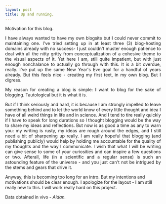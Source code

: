```yaml
---
layout: post
title: Up and running.
---
```

Motivation for this blog. 

<p align="justify">
I have always wanted to have my own blogsite but I could never commit to maintaining one. I've tried setting up in at least three (3) blog-hosting domains already with no success- I just couldn't muster enough patience to deal with all the nitty gritty from conceptualization of a cohesive theme to the visual aspects of it. Yet here I am, still quite impatient,  but with just enough nonchalance to actually go through with this. It is a bit overdue, really. I've put up the same New Year's Eve goal for a handful of years already. But this feels nice - creating my first text, in my own blog. But I digress.
</p>
<p align="justify">
My reason for creating a blog is simple: I want to blog for the sake of blogging. Tautological but it is what it is.
</p>
<p align="justify">
But if I think seriously and hard, it is because I am strongly impelled to leave something behind and to let the world know of every little thought and idea I have of all weird things in life and in science. And I tend to tire really quickly if I have to speak for long durations so I thought blogging would be the way to share my ideas and reflections. But now is as good a time as any to warn you: my writing is rusty, my ideas are rough around the edges, and I still need a bit of sharpening up really. I am really hopeful that blogging (and publishing publicly) would help by holding me accountable for the quality of my thoughts and the way I communicate. I wish that what I will be writing can give sense to some of your curiosities and can inspire a few questions or two. Afterall, life (in a scientific and a regular sense) is such an astounding feature of the universe - and you just can't not be intrigued by the stems and gears that drive it. 
</p>
<p align="justify">
  
Anyway, this is becoming too long for an intro. But my intentions and motivations should be clear enough. I apologize for the layout - I am still really new to this. I will work really hard on this project. 
</p>

<p> Data obtained in vivo - <em> Aidan. </em> </p>
